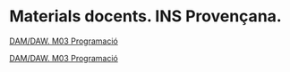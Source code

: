 # Materials docents. INS Provençana.

  
<a class="card-link card-gradient" href="/provenm03.github.io/daxm03/m03.html">DAM/DAW. M03 Programació</a>

<a class="card-link card-gradient" href="/provenm03.github.io/dawbim08/index.md">DAM/DAW. M03 Programació</a>


<!--<a class="card-link card-gradient" href="/provenm03.github.io/damm06/home.html">DAM. M06 Accés a dades</a>

<a class="card-link card-gradient" href="/provenm03.github.io/dawm07/m07.html">DAW. M07 Desenvolupament web en entorn servidor</a>-->

